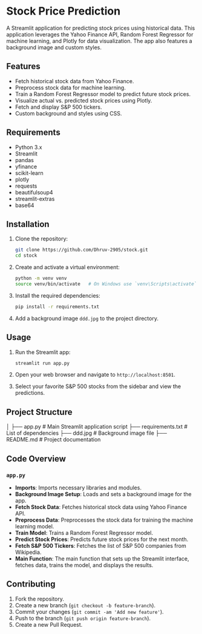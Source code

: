 # Stock Price Prediction

A Streamlit application for predicting stock prices using historical data. This application leverages the Yahoo Finance API, Random Forest Regressor for machine learning, and Plotly for data visualization. The app also features a background image and custom styles.

## Features

- Fetch historical stock data from Yahoo Finance.
- Preprocess stock data for machine learning.
- Train a Random Forest Regressor model to predict future stock prices.
- Visualize actual vs. predicted stock prices using Plotly.
- Fetch and display S&P 500 tickers.
- Custom background and styles using CSS.

## Requirements

- Python 3.x
- Streamlit
- pandas
- yfinance
- scikit-learn
- plotly
- requests
- beautifulsoup4
- streamlit-extras
- base64

## Installation

1. Clone the repository:
    ```bash
    git clone https://github.com/Dhruv-2905/stock.git
    cd stock
    ```

2. Create and activate a virtual environment:
    ```bash
    python -m venv venv
    source venv/bin/activate   # On Windows use `venv\Scripts\activate`
    ```

3. Install the required dependencies:
    ```bash
    pip install -r requirements.txt
    ```

4. Add a background image `ddd.jpg` to the project directory.

## Usage

1. Run the Streamlit app:
    ```bash
    streamlit run app.py
    ```

2. Open your web browser and navigate to `http://localhost:8501`.

3. Select your favorite S&P 500 stocks from the sidebar and view the predictions.

## Project Structure

│
├── app.py # Main Streamlit application script
├── requirements.txt # List of dependencies
├── ddd.jpg # Background image file
├── README.md # Project documentation


## Code Overview

### `app.py`

- **Imports**: Imports necessary libraries and modules.
- **Background Image Setup**: Loads and sets a background image for the app.
- **Fetch Stock Data**: Fetches historical stock data using Yahoo Finance API.
- **Preprocess Data**: Preprocesses the stock data for training the machine learning model.
- **Train Model**: Trains a Random Forest Regressor model.
- **Predict Stock Prices**: Predicts future stock prices for the next month.
- **Fetch S&P 500 Tickers**: Fetches the list of S&P 500 companies from Wikipedia.
- **Main Function**: The main function that sets up the Streamlit interface, fetches data, trains the model, and displays the results.

## Contributing

1. Fork the repository.
2. Create a new branch (`git checkout -b feature-branch`).
3. Commit your changes (`git commit -am 'Add new feature'`).
4. Push to the branch (`git push origin feature-branch`).
5. Create a new Pull Request.

